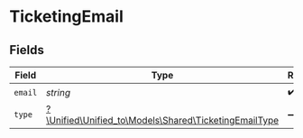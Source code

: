 # TicketingEmail


## Fields

| Field                                                                                              | Type                                                                                               | Required                                                                                           | Description                                                                                        |
| -------------------------------------------------------------------------------------------------- | -------------------------------------------------------------------------------------------------- | -------------------------------------------------------------------------------------------------- | -------------------------------------------------------------------------------------------------- |
| `email`                                                                                            | *string*                                                                                           | :heavy_check_mark:                                                                                 | N/A                                                                                                |
| `type`                                                                                             | [?\Unified\Unified_to\Models\Shared\TicketingEmailType](../../Models/Shared/TicketingEmailType.md) | :heavy_minus_sign:                                                                                 | N/A                                                                                                |